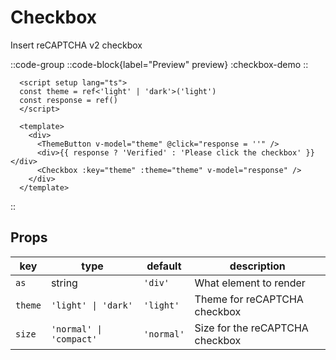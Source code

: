 # Checkbox

Insert reCAPTCHA v2 checkbox

::code-group
  ::code-block{label="Preview" preview}
    :checkbox-demo
  ::

  ```vue [Code]
    <script setup lang="ts">
    const theme = ref<'light' | 'dark'>('light')
    const response = ref()
    </script>

    <template>
      <div>
        <ThemeButton v-model="theme" @click="response = ''" />
        <div>{{ response ? 'Verified' : 'Please click the checkbox' }}</div>
        <Checkbox :key="theme" :theme="theme" v-model="response" />
      </div>
    </template>
  ```
::

## Props
| **key** | **type**                | **default** | **description**                 |
|---------|-------------------------|-------------|---------------------------------|
| `as`    | string                  | `'div'`     | What element to render          |
| `theme` | `'light' \| 'dark'`     | `'light'`   | Theme for reCAPTCHA checkbox    |
| `size`  | `'normal' \| 'compact'` | `'normal'`  | Size for the reCAPTCHA checkbox |
